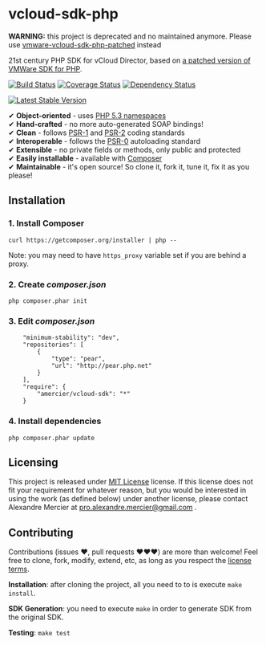 vcloud-sdk-php
==============

**WARNING:** this project is deprecated and no maintained anymore. Please use
[vmware-vcloud-sdk-php-patched](amercier/vmware-vcloud-sdk-php-patched) instead

21st century PHP SDK for vCloud Director, based on [a patched version of VMWare
SDK for PHP](https://github.com/amercier/vmware-vcloud-sdk-php-patched).

[![Build Status](https://travis-ci.org/amercier/vcloud-sdk-php.png?branch=master)](https://travis-ci.org/amercier/vcloud-sdk-php)
[![Coverage Status](https://coveralls.io/repos/amercier/vcloud-sdk-php/badge.png?branch=master)](https://coveralls.io/r/amercier/vcloud-sdk-php?branch=master)
[![Dependency Status](https://www.versioneye.com/user/projects/5200f4fa632bac07760081ec/badge.png)](https://www.versioneye.com/user/projects/5200f4fa632bac07760081ec)

[![Latest Stable Version](https://poser.pugx.org/amercier/vcloud-sdk/v/stable.png)](https://packagist.org/packages/amercier/vcloud-sdk)


✔ **Object-oriented** - uses [PHP 5.3 namespaces](http://php.net/manual/en/language.namespaces.php)  
✔ **Hand-crafted** - no more auto-generated SOAP bindings!  
✔ **Clean** - follows [PSR-1](http://www.php-fig.org/psr/1/) and [PSR-2](http://www.php-fig.org/psr/2/) coding standards  
✔ **Interoperable** - follows the [PSR-0](http://www.php-fig.org/psr/0/) autoloading standard  
✔ **Extensible** - no private fields or methods, only public and protected  
✔ **Easily installable** - available with [Composer](http://getcomposer.org/)  
✔ **Maintainable** - it's open source! So clone it, fork it, tune it, fix it as you please!  



Installation
------------

### 1. Install Composer

    curl https://getcomposer.org/installer | php --

Note: you may need to have `https_proxy` variable set if you are behind a proxy.

### 2. Create _composer.json_

    php composer.phar init

### 3. Edit _composer.json_

```
    "minimum-stability": "dev",
    "repositories": [
        {
            "type": "pear",
            "url": "http://pear.php.net"
        }
    ],
    "require": {
        "amercier/vcloud-sdk": "*"
    }
```

### 4. Install dependencies

    php composer.phar update


Licensing
---------

This project is released under [MIT License](LICENSE) license. If this license
does not fit your requirement for whatever reason, but you would be interested
in using the work (as defined below) under another license, please contact
Alexandre Mercier at pro.alexandre.mercier@gmail.com .


Contributing
------------

Contributions (issues ♥, pull requests ♥♥♥) are more than welcome! Feel free to
clone, fork, modify, extend, etc, as long as you respect the
[license terms](LICENSE-CC-BY.md).

**Installation**: after cloning the project, all you need to to is execute
`make install`.

**SDK Generation**: you need to execute `make` in order to generate SDK from the
original SDK.

**Testing**: `make test`

